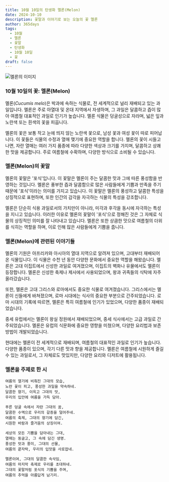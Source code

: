 ```yaml
---
title: 10월 10일의 탄생화 멜론(Melon)
date: 2024-10-10
description: 꽃말과 이야기로 보는 오늘의 꽃 멜론
author: 365days
tags:
  - 10월
  - 멜론
  - 꽃말
  - 탄생화
  - 10월 10일
  - 꽃
draft: false
---
```



![멜론의 이미지](https://cdn.pixabay.com/photo/2022/04/01/14/43/melon-flower-7104975_1280.jpg#center)



### 10월 10일의 꽃: 멜론(Melon)

멜론(*Cucumis melo*)은 박과에 속하는 식물로, 전 세계적으로 널리 재배되고 있는 과일입니다. 멜론은 주로 아열대 및 온대 지역에서 자생하며, 그 과일은 달콤하고 즙이 많아 여름철 대표적인 과일로 인기가 높습니다. 멜론 식물은 덩굴성으로 자라며, 넓은 잎과 노란색 또는 흰색의 꽃을 피웁니다.

멜론의 꽃은 보통 작고 눈에 띄지 않는 노란색 꽃으로, 남성 꽃과 여성 꽃이 따로 피어납니다. 이 꽃들은 식물의 수정과 열매 맺기에 중요한 역할을 합니다. 멜론의 꽃이 시들고 나면, 자란 열매는 여러 가지 품종에 따라 다양한 색상과 크기를 가지며, 달콤하고 상쾌한 맛을 제공합니다. 주로 여름철에 수확하며, 다양한 방식으로 소비될 수 있습니다.

### 멜론(Melon)의 꽃말

멜론의 꽃말은 '포식'입니다. 이 꽃말은 멜론이 주는 달콤한 맛과 그에 따른 풍성함을 반영하는 것입니다. 멜론은 풍부한 즙과 달콤함으로 많은 사람들에게 기쁨과 만족을 주기 때문에 '포식'이라는 의미를 가지고 있습니다. 이 꽃말은 멜론의 풍성하고 달콤한 특성을 상징적으로 표현하며, 또한 인간의 감각을 자극하는 식물의 특성을 강조합니다.

멜론은 단순히 식용 과일로서의 가치만이 아니라, 미각과 후각을 동시에 자극하는 특성을 지니고 있습니다. 이러한 이유로 멜론의 꽃말이 '포식'으로 정해진 것은 그 자체로 식물의 상징적인 의미를 잘 나타내고 있습니다. 멜론은 또한 상큼한 맛으로 여름철의 더위를 식히는 역할을 하며, 이로 인해 많은 사람들에게 기쁨을 줍니다.

### 멜론(Melon)에 관련된 이야기들

멜론의 기원은 아프리카와 아시아의 열대 지역으로 알려져 있으며, 고대부터 재배되어 온 식물입니다. 이 식물은 수천 년 동안 다양한 문화에서 중요한 역할을 해왔습니다. 멜론은 고대 이집트에서 신성한 과일로 여겨졌으며, 이집트의 벽화나 유물에서도 멜론이 등장합니다. 멜론은 신성한 축제나 제사에서 사용되었으며, 왕과 귀족들의 식탁에 자주 올라갔습니다.

또한, 멜론은 고대 그리스와 로마에서도 중요한 식물로 여겨졌습니다. 그리스에서는 멜론이 신들에게 바쳐졌으며, 로마 시대에는 식사의 중요한 부분으로 간주되었습니다. 로마 시대의 기록에 따르면, 멜론은 특히 여름철에 인기가 있었으며, 다양한 품종이 재배되었습니다.

중세 유럽에서는 멜론이 왕실 정원에서 재배되었으며, 중세 식사에서는 고급 과일로 간주되었습니다. 멜론은 유럽의 식문화에 중요한 영향을 미쳤으며, 다양한 요리법과 보존 방법이 개발되었습니다.

현대에는 멜론이 전 세계적으로 재배되며, 여름철의 대표적인 과일로 인기가 높습니다. 다양한 품종이 있으며, 각기 다른 맛과 향을 제공합니다. 멜론은 여름철에 시원하게 즐길 수 있는 과일로서, 그 자체로도 맛있지만, 다양한 요리와 디저트에 활용됩니다.

### 멜론을 주제로 한 시

	여름의 열기에 비춰진 그대의 모습,
	노란 꽃이 피고, 풍성한 과일을 약속하네.
	달콤한 향기, 이윽고 그대의 맛,
	우리의 입안에 여름을 가득 담아.
	
	푸른 덩굴 속에서 자란 그대의 꿈,
	달콤한 수액으로 우리의 갈증을 덜어주네.
	여름의 축제, 그대의 향기에 담긴,
	시원한 바람과 즐거움의 상징이여.
	
	세상의 모든 기쁨을 담아내는 그대,
	열매는 둥글고, 그 속에 담긴 생명.
	풍성한 맛과 풍미, 그대의 선물,
	여름의 끝자락, 우리의 입맛을 사로잡네.
	
	멜론이여, 그대의 달콤한 속삭임,
	여름의 마지막 축제로 우리를 초대하네.
	그대의 꽃말처럼 포식의 기쁨을 주며,
	여름의 추억을 아름답게 남기리.